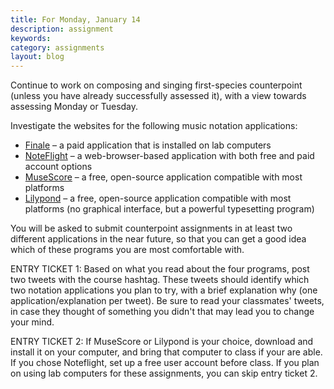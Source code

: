 ```yaml
---
title: For Monday, January 14
description: assignment
keywords: 
category: assignments
layout: blog
---
```


Continue to work on composing and singing first-species counterpoint (unless you have already successfully assessed it), with a view towards assessing Monday or Tuesday.

Investigate the websites for the following music notation applications:

- [Finale][finale] – a paid application that is installed on lab computers  
- [NoteFlight][noteflight] – a web-browser-based application with both free and paid account options  
- [MuseScore][musescore] – a free, open-source application compatible with most platforms  
- [Lilypond][lilypond] – a free, open-source application compatible with most platforms (no graphical interface, but a powerful typesetting program)  

You will be asked to submit counterpoint assignments in at least two different applications in the near future, so that you can get a good idea which of these programs you are most comfortable with.

ENTRY TICKET 1: Based on what you read about the four programs, post two tweets with the course hashtag. These tweets should identify which two notation applications you plan to try, with a brief explanation why (one application/explanation per tweet). Be sure to read your classmates' tweets, in case they thought of something you didn't that may lead you to change your mind.

ENTRY TICKET 2: If MuseScore or Lilypond is your choice, download and install it on your computer, and bring that computer to class if your are able. If you chose Noteflight, set up a free user account before class. If you plan on using lab computers for these assignments, you can skip entry ticket 2.

[finale]: http://www.finalemusic.com/default.aspx
[noteflight]: http://www.noteflight.com/
[musescore]: http://musescore.org
[lilypond]: http://lilypond.org/index.html